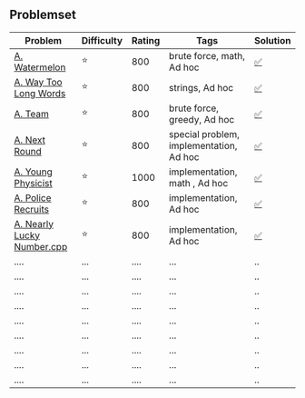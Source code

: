 ## Problemset
 | Problem      |  Difficulty | Rating |Tags| Solution |
|-------------|------|--------|------------|------------------|
 |[A. Watermelon](https://codeforces.com/contest/4/problem/A)|:star:| 800| brute force, math, Ad hoc| [:white_check_mark:](https://github.com/LuizIgnacio2002/codeforces-solutions/blob/main/A/A.%20Watermelon.cpp)|
|[A. Way Too Long Words](https://codeforces.com/contest/71/problem/A)    |:star: | 800    | strings, Ad hoc   | [:white_check_mark:](https://github.com/LuizIgnacio2002/codeforces-solutions/blob/main/A/A.%20Way%20Too%20Long%20Words.cpp)      |
|[A. Team](https://codeforces.com/contest/231/problem/A)      | :star: |800       | brute force, greedy, Ad hoc | [:white_check_mark:](https://github.com/LuizIgnacio2002/codeforces-solutions/blob/main/A/A.%20Team.cpp)        |
| [A. Next Round](https://codeforces.com/contest/158/problem/A)     | :star:  | 800    | special problem, implementation, Ad hoc  | [:white_check_mark:](https://github.com/LuizIgnacio2002/codeforces-solutions/blob/main/A/A.%20Next%20Round.cpp)         |
| [A. Young Physicist](https://codeforces.com/contest/69/problem/A)      | :star:  |1000     | implementation, math , Ad hoc    |[:white_check_mark:](https://github.com/LuizIgnacio2002/codeforces-solutions/blob/main/A/A.%20Young%20Physicist.cpp)         |
| [A. Police Recruits](https://codeforces.com/problemset/problem/427/A) | :star:  | 800     | implementation, Ad hoc   |[:white_check_mark:](https://github.com/LuizIgnacio2002/codeforces-solutions/blob/main/A/A.%20Police%20Recruits.cpp)           |
| [A. Nearly Lucky Number.cpp](https://codeforces.com/problemset/problem/110/A)      | :star: |800     | implementation, Ad hoc    |[:white_check_mark:](https://github.com/LuizIgnacio2002/codeforces-solutions/blob/main/A/A.%20Nearly%20Lucky%20Number.cpp)          |
| ....      | ...  | ....      | ...    |..           |
| ....      | ...  | ....      | ...    |..           |
| ....      | ...  | ....      | ...    |..           |
| ....      | ...  | ....      | ...    |..           |
| ....      | ...  | ....      | ...    |..           |
| ....      | ...  | ....      | ...    |..           |
| ....      | ...  | ....      | ...    |..           |
| ....      | ...  | ....      | ...    |..           |
| ....      | ...  | ....      | ...    |..           |






